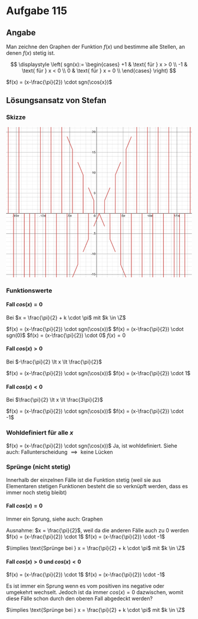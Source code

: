 # Aufgabe 115
## Angabe

Man zeichne den Graphen der Funktion $f(x)$ und bestimme alle Stellen, an denen
$f(x)$ stetig ist.

$$
\displaystyle
\left(
sgn(x):=
\begin{cases}
+1 & \text{ für } x > 0 \\
-1 & \text{ für } x < 0 \\
0 & \text{ für } x = 0 \\ 
\end{cases}
\right)
$$

$f(x) = (x-\frac{\pi}{2}) \cdot sgn(\cos{x})$

## Lösungsansatz von Stefan

### Skizze

![0fb98ed5a5188c48bd83d3b2f8cb7acb.png](./media/0fb98ed5a5188c48bd83d3b2f8cb7acb.png)


### Funktionswerte

#### Fall $cos(x) = 0$
Bei $x = \frac{\pi}{2} + k \cdot \pi$ mit $k \in \Z$

$f(x) = (x-\frac{\pi}{2}) \cdot sgn(\cos(x))$
$f(x) = (x-\frac{\pi}{2}) \cdot sgn(0)$
$f(x) = (x-\frac{\pi}{2}) \cdot 0$
$f(x) = 0$

#### Fall $cos(x) > 0$
Bei $-\frac{\pi}{2} \lt x \lt \frac{\pi}{2}$

$f(x) = (x-\frac{\pi}{2}) \cdot sgn(\cos(x))$
$f(x) = (x-\frac{\pi}{2}) \cdot 1$

#### Fall $cos(x) < 0$
Bei $\frac{\pi}{2} \lt x \lt \frac{3\pi}{2}$

$f(x) = (x-\frac{\pi}{2}) \cdot sgn(\cos(x))$
$f(x) = (x-\frac{\pi}{2}) \cdot -1$

### Wohldefiniert für alle $x$
$f(x) = (x-\frac{\pi}{2}) \cdot sgn(\cos(x))$
Ja, ist wohldefiniert. Siehe auch: Fallunterscheidung
$\implies \text{ keine Lücken}$

### Sprünge (nicht stetig)

Innerhalb der einzelnen Fälle ist die Funktion stetig (weil sie aus Elementaren stetigen Funktionen besteht die so verknüpft werden, dass es immer noch stetig bleibt)

#### Fall $cos(x) = 0$
Immer ein Sprung, siehe auch: Graphen

Ausnahme: $x = \frac{\pi}{2}$, weil da die anderen Fälle auch zu $0$ werden
$f(x) = (x-\frac{\pi}{2}) \cdot 1$
$f(x) = (x-\frac{\pi}{2}) \cdot -1$

$\implies \text{Sprünge bei } x = \frac{\pi}{2} + k \cdot \pi$ mit $k \in \Z$

#### Fall $cos(x) > 0$ und $cos(x) < 0$
$f(x) = (x-\frac{\pi}{2}) \cdot 1$
$f(x) = (x-\frac{\pi}{2}) \cdot -1$

Es ist immer ein Sprung wenn es vom positiven ins negative oder umgekehrt wechselt. Jedoch ist da immer $cos(x) = 0$ dazwischen, womit diese Fälle schon durch den oberen Fall abgedeckt werden?


$\implies \text{Sprünge bei } x = \frac{\pi}{2} + k \cdot \pi$ mit $k \in \Z$